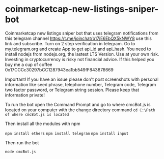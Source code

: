 # coinmarketcap-new-listings-sniper-bot
Coinmarketcap new listings sniper bot that uses 
telegram notifications from this telegram channel
https://t.me/joinchat/b17jE6EbQX5kNWY8 use this link and subscribe.
Turn on 2 step verification in telegram.
Go to my.telegram.org and create App to get api_id and api_hash.
You need to install nodejs from nodejs.org, the lastest LTS Version. 
Use at your own risk. Investing in cryptocurrency is risky not financial advice.
If this helped you buy me a cup of coffee 0x17CCCc30297bCC1287943ea1bb549fF843878669

Important! 
If you have an issue please don't post screenshots with personal information like seed phrase, telephone number, Telegram code, Telegram two factor password, or Telegram string session. Please keep that information private!

To run the bot open the Command Prompt and go to where cmcBot.js is located on your computer with the change directory command 
`cd C:\Path of where cmcBot.js is located`

Then install all the modules with npm

`npm install ethers`
`npm install telegram`
`npm install input`

Then run the bot

`node cmcBot.js`
